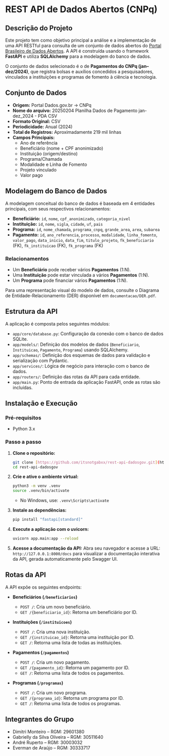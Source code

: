 # REST API de Dados Abertos (CNPq)

## Descrição do Projeto
Este projeto tem como objetivo principal a análise e a implementação de uma API RESTful para consulta de um conjunto de dados abertos do [Portal Brasileiro de Dados Abertos](https://dados.gov.br/dados/conjuntos-dados/bolsas-e-auxilios-pagos). A API é construída usando o framework **FastAPI** e utiliza **SQLAlchemy** para a modelagem do banco de dados.

O conjunto de dados selecionado é o de **Pagamentos do CNPq (jan–dez/2024)**, que registra bolsas e auxílios concedidos a pesquisadores, vinculados a instituições e programas de fomento à ciência e tecnologia.

## Conjunto de Dados
* **Origem:** Portal Dados.gov.br → CNPq
* **Nome do arquivo:** 20250204 Planilha Dados de Pagamento jan-dez_2024 - PDA CSV
* **Formato Original:** CSV
* **Periodicidade:** Anual (2024)
* **Total de Registros:** Aproximadamente 219 mil linhas
* **Campos Principais:**
    * Ano de referência
    * Beneficiário (nome + CPF anonimizado)
    * Instituição (origem/destino)
    * Programa/Chamada
    * Modalidade e Linha de Fomento
    * Projeto vinculado
    * Valor pago

## Modelagem do Banco de Dados
A modelagem conceitual do banco de dados é baseada em 4 entidades principais, com seus respectivos relacionamentos:

* **Beneficiário:** `id`, `nome`, `cpf_anonimizado`, `categoria_nivel`
* **Instituição:** `id`, `nome`, `sigla`, `cidade`, `uf`, `pais`
* **Programa:** `id`, `nome_chamada`, `programa_cnpq`, `grande_area`, `area`, `subarea`
* **Pagamento:** `id`, `ano_referencia`, `processo`, `modalidade`, `linha_fomento`, `valor_pago`, `data_inicio`, `data_fim`, `titulo_projeto`, `fk_beneficiario` (FK), `fk_instituicao` (FK), `fk_programa` (FK)

### Relacionamentos
* Um **Beneficiário** pode receber vários **Pagamentos** (1:N).
* Uma **Instituição** pode estar vinculada a vários **Pagamentos** (1:N).
* Um **Programa** pode financiar vários **Pagamentos** (1:N).

Para uma representação visual do modelo de dados, consulte o Diagrama de Entidade-Relacionamento (DER) disponível em `documentacao/DER.pdf`.

## Estrutura da API
A aplicação é composta pelos seguintes módulos:
* `app/core/database.py`: Configuração da conexão com o banco de dados SQLite.
* `app/models/`: Definição dos modelos de dados (`Beneficiario`, `Instituicao`, `Pagamento`, `Programa`) usando SQLAlchemy.
* `app/schemas/`: Definição dos esquemas de dados para validação e serialização com Pydantic.
* `app/services/`: Lógica de negócio para interação com o banco de dados.
* `app/routers/`: Definição das rotas da API para cada entidade.
* `app/main.py`: Ponto de entrada da aplicação FastAPI, onde as rotas são incluídas.

## Instalação e Execução
### Pré-requisitos
* Python 3.x

### Passo a passo
1.  **Clone o repositório:**
    ```bash
    git clone [https://github.com/itsnotgabxx/rest-api-dadosgov.git](https://github.com/itsnotgabxx/rest-api-dadosgov.git)
    cd rest-api-dadosgov
    ```

2.  **Crie e ative o ambiente virtual:**
    ```bash
    python3 -m venv .venv
    source .venv/bin/activate
    ```
    * No Windows, use: `.venv\Scripts\activate`

3.  **Instale as dependências:**
    ```bash
    pip install "fastapi[standard]"
    ```

4.  **Execute a aplicação com o uvicorn:**
    ```bash
    uvicorn app.main:app --reload
    ```

5.  **Acesse a documentação da API:**
    Abra seu navegador e acesse a URL: `http://127.0.0.1:8000/docs` para visualizar a documentação interativa da API, gerada automaticamente pelo Swagger UI.

## Rotas da API
A API expõe os seguintes endpoints:

* **Beneficiários (`/beneficiarios`)**
    * `POST /`: Cria um novo beneficiário.
    * `GET /{beneficiario_id}`: Retorna um beneficiário por ID.

* **Instituições (`/instituicoes`)**
    * `POST /`: Cria uma nova instituição.
    * `GET /{instituicao_id}`: Retorna uma instituição por ID.
    * `GET /`: Retorna uma lista de todas as instituições.

* **Pagamentos (`/pagamentos`)**
    * `POST /`: Cria um novo pagamento.
    * `GET /{pagamento_id}`: Retorna um pagamento por ID.
    * `GET /`: Retorna uma lista de todos os pagamentos.

* **Programas (`/programas`)**
    * `POST /`: Cria um novo programa.
    * `GET /{programa_id}`: Retorna um programa por ID.
    * `GET /`: Retorna uma lista de todos os programas.

## Integrantes do Grupo
* Dimitri Monteiro – RGM: 29601380
* Gabrielly da Silva Oliveira – RGM: 30511640
* André Ruperto – RGM: 30003032
* Everman de Araújo – RGM: 30333717
